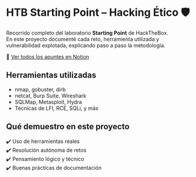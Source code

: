 # HTB Starting Point – Hacking Ético 🛡️

Recorrido completo del laboratorio **Starting Point** de HackTheBox.  
En este proyecto documenté cada reto, herramienta utilizada y vulnerabilidad explotada, explicando paso a paso la metodología.

🔗 [Ver todos los apuntes en Notion](https://slime-brochure-e8e.notion.site/Hacking-Etico-1e7f9e8bd3f38072b59bfcc91840a844)

## Herramientas utilizadas
- nmap, gobuster, dirb
- netcat, Burp Suite, Wireshark
- SQLMap, Metasploit, Hydra
- Técnicas de LFI, RCE, SQLi, y más

## Qué demuestro en este proyecto
✔️ Uso de herramientas reales  
✔️ Resolución autónoma de retos  
✔️ Pensamiento lógico y técnico  
✔️ Buenas prácticas de documentación

